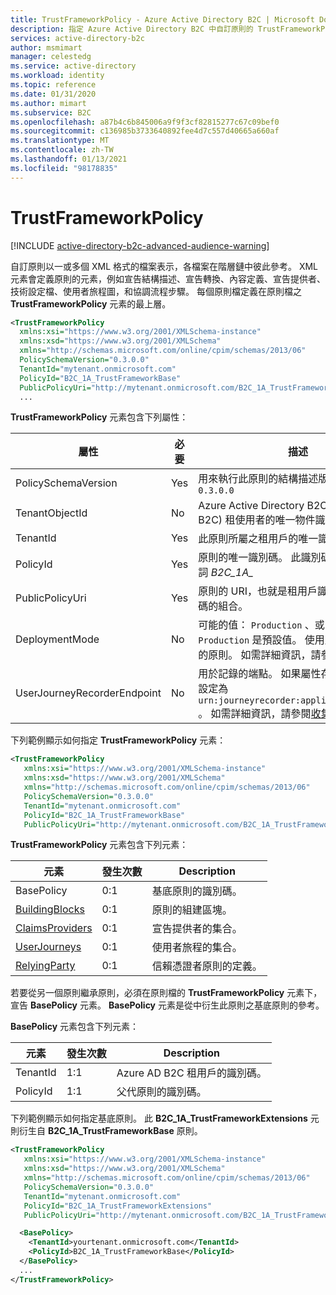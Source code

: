 ```yaml
---
title: TrustFrameworkPolicy - Azure Active Directory B2C | Microsoft Docs
description: 指定 Azure Active Directory B2C 中自訂原則的 TrustFrameworkPolicy 元素。
services: active-directory-b2c
author: msmimart
manager: celestedg
ms.service: active-directory
ms.workload: identity
ms.topic: reference
ms.date: 01/31/2020
ms.author: mimart
ms.subservice: B2C
ms.openlocfilehash: a87b4c6b845006a9f9f3cf82815277c67c09bef0
ms.sourcegitcommit: c136985b3733640892fee4d7c557d40665a660af
ms.translationtype: MT
ms.contentlocale: zh-TW
ms.lasthandoff: 01/13/2021
ms.locfileid: "98178835"
---
```

# <a name="trustframeworkpolicy"></a>TrustFrameworkPolicy

[!INCLUDE [active-directory-b2c-advanced-audience-warning](../../includes/active-directory-b2c-advanced-audience-warning.md)]

自訂原則以一或多個 XML 格式的檔案表示，各檔案在階層鏈中彼此參考。 XML 元素會定義原則的元素，例如宣告結構描述、宣告轉換、內容定義、宣告提供者、技術設定檔、使用者旅程圖，和協調流程步驟。 每個原則檔定義在原則檔之 **TrustFrameworkPolicy** 元素的最上層。

```xml
<TrustFrameworkPolicy
  xmlns:xsi="https://www.w3.org/2001/XMLSchema-instance"
  xmlns:xsd="https://www.w3.org/2001/XMLSchema"
  xmlns="http://schemas.microsoft.com/online/cpim/schemas/2013/06"
  PolicySchemaVersion="0.3.0.0"
  TenantId="mytenant.onmicrosoft.com"
  PolicyId="B2C_1A_TrustFrameworkBase"
  PublicPolicyUri="http://mytenant.onmicrosoft.com/B2C_1A_TrustFrameworkBase">
  ...
```


**TrustFrameworkPolicy** 元素包含下列屬性：

| 屬性 | 必要 | 描述 |
|---------- | -------- | ----------- |
| PolicySchemaVersion | Yes | 用來執行此原則的結構描述版本。 值必須是 `0.3.0.0` |
| TenantObjectId | No | Azure Active Directory B2C (Azure AD B2C) 租使用者的唯一物件識別碼。 |
| TenantId | Yes | 此原則所屬之租用戶的唯一識別碼。 |
| PolicyId | Yes | 原則的唯一識別碼。 此識別碼必須加上前置詞 *B2C_1A_* |
| PublicPolicyUri | Yes | 原則的 URI，也就是租用戶識別碼和原則識別碼的組合。 |
| DeploymentMode | No | 可能的值： `Production` 、或 `Development` 。 `Production` 是預設值。 使用此屬性以偵錯您的原則。 如需詳細資訊，請參閱[收集記錄](troubleshoot-with-application-insights.md)。 |
| UserJourneyRecorderEndpoint | No | 用於記錄的端點。 如果屬性存在，此值必須設定為 `urn:journeyrecorder:applicationinsights` 。 如需詳細資訊，請參閱[收集記錄](troubleshoot-with-application-insights.md)。 |


下列範例顯示如何指定 **TrustFrameworkPolicy** 元素：

``` XML
<TrustFrameworkPolicy
   xmlns:xsi="https://www.w3.org/2001/XMLSchema-instance"
   xmlns:xsd="https://www.w3.org/2001/XMLSchema"
   xmlns="http://schemas.microsoft.com/online/cpim/schemas/2013/06"
   PolicySchemaVersion="0.3.0.0"
   TenantId="mytenant.onmicrosoft.com"
   PolicyId="B2C_1A_TrustFrameworkBase"
   PublicPolicyUri="http://mytenant.onmicrosoft.com/B2C_1A_TrustFrameworkBase">
```

**TrustFrameworkPolicy** 元素包含下列元素：

| 元素 | 發生次數 | Description |
| ------- | ----------- | ----------- |
| BasePolicy| 0:1| 基底原則的識別碼。 |
| [BuildingBlocks](buildingblocks.md) | 0:1 | 原則的組建區塊。 |
| [ClaimsProviders](claimsproviders.md) | 0:1 | 宣告提供者的集合。 |
| [UserJourneys](userjourneys.md) | 0:1 | 使用者旅程的集合。 |
| [RelyingParty](relyingparty.md) | 0:1 | 信賴憑證者原則的定義。 |

若要從另一個原則繼承原則，必須在原則檔的 **TrustFrameworkPolicy** 元素下，宣告 **BasePolicy** 元素。 **BasePolicy** 元素是從中衍生此原則之基底原則的參考。

**BasePolicy** 元素包含下列元素：

| 元素 | 發生次數 | Description |
| ------- | ----------- | --------|
| TenantId | 1:1 | Azure AD B2C 租用戶的識別碼。 |
| PolicyId | 1:1 | 父代原則的識別碼。 |


下列範例顯示如何指定基底原則。 此 **B2C_1A_TrustFrameworkExtensions** 元則衍生自 **B2C_1A_TrustFrameworkBase** 原則。

``` XML
<TrustFrameworkPolicy
   xmlns:xsi="https://www.w3.org/2001/XMLSchema-instance"
   xmlns:xsd="https://www.w3.org/2001/XMLSchema"
   xmlns="http://schemas.microsoft.com/online/cpim/schemas/2013/06"
   PolicySchemaVersion="0.3.0.0"
   TenantId="mytenant.onmicrosoft.com"
   PolicyId="B2C_1A_TrustFrameworkExtensions"
   PublicPolicyUri="http://mytenant.onmicrosoft.com/B2C_1A_TrustFrameworkExtensions">

  <BasePolicy>
    <TenantId>yourtenant.onmicrosoft.com</TenantId>
    <PolicyId>B2C_1A_TrustFrameworkBase</PolicyId>
  </BasePolicy>
  ...
</TrustFrameworkPolicy>
```

